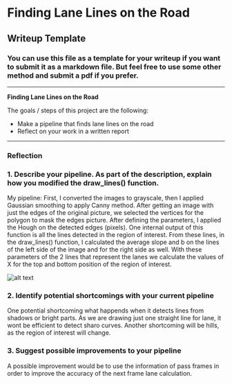 # **Finding Lane Lines on the Road** 

## Writeup Template

### You can use this file as a template for your writeup if you want to submit it as a markdown file. But feel free to use some other method and submit a pdf if you prefer.

---

**Finding Lane Lines on the Road**

The goals / steps of this project are the following:
* Make a pipeline that finds lane lines on the road
* Reflect on your work in a written report


[//]: # (Image References)

[image1]: (./test_images_output/solidWhiteRight.jpg)

---

### Reflection

### 1. Describe your pipeline. As part of the description, explain how you modified the draw_lines() function.

My pipeline: First, I converted the images to grayscale, then I applied Gaussian smoothing to apply Canny method. After getting an image with just the edges of the original picture, we selected the vertices for the polygon to mask the edges picture.
After defining the parameters, I applied the Hough on the detected edges (pixels). One internal output of this function is all the lines detected in the region of interest. From these lines, in the draw_lines() function, I calculated the average slope and b on the lines of the left side of the image and for the right side as well. With these parameters of the 2 lines that represent the lanes we calculate the values of X for the top and bottom position of the region of interest.

![alt text](./test_images_output/solidWhiteRight.jpg)


### 2. Identify potential shortcomings with your current pipeline


One potential shortcoming what happends when it detects lines from shadows or bright parts. As we are drawing just one straight line for lane, it wont be efficient to detect sharo curves.
Another shortcoming will be hills, as the region of interest will change.


### 3. Suggest possible improvements to your pipeline

A possible improvement would be to use the information of pass frames in order to improve the accuracy of the next frame lane calculation.
